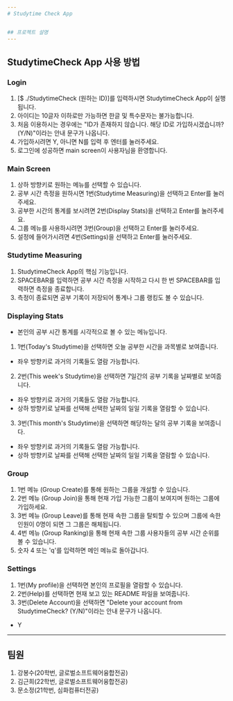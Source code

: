 ```yaml
---
# Studytime Check App


## 프로젝트 설명
---
```

## StudytimeCheck App 사용 방법
### Login
1. [$ ./StudytimeCheck (원하는 ID)]를 입력하시면 StudytimeCheck App이 실행됩니다.
2. 아이디는 10글자 이하로만 가능하면 한글 및 특수문자는 불가능합니다.
3. 처음 이용하시는 경우에는 "ID가 존재하지 않습니다. 해당 ID로 가입하시겠습니까? (Y/N)"이라는 안내 문구가 나옵니다.
4. 가입하시려면 Y, 아니면 N를 입력 후 엔터를 눌러주세요.
5. 로그인에 성공하면 main screen이 사용자님을 환영합니다.
### Main Screen
1. 상하 방향키로 원하는 메뉴를 선택할 수 있습니다.
2. 공부 시간 측정을 원하시면 1번(Studytime Measuring)을 선택하고 Enter를 눌러주세요.
3. 공부한 시간의 통계를 보시려면 2번(Display Stats)을 선택하고 Enter를 눌러주세요.
4. 그룹 메뉴를 사용하시려면 3번(Group)을 선택하고 Enter를 눌러주세요.
5. 설정에 들어가시려면 4번(Settings)을 선택하고 Enter를 눌러주세요.
### Studytime Measuring
1. StudytimeCheck App의 핵심 기능입니다.
1. SPACEBAR를 입력하면 공부 시간 측정을 시작하고 다시 한 번 SPACEBAR를 입력하면 측정을 종료합니다.
2. 측정이 종료되면 공부 기록이 저장되어 통계나 그룹 랭킹도 볼 수 있습니다.

### Displaying Stats
- 본인의 공부 시간 통계를 시각적으로 볼 수 있는 메뉴입니다.
1. 1번(Today's Studytime)을 선택하면 오늘 공부한 시간을 과목별로 보여줍니다.
- 좌우 방향키로 과거의 기록들도 열람 가능합니다.
2. 2번(This week's Studytime)을 선택하면 7일간의 공부 기록을 날짜별로 보여줍니다.
- 좌우 방향키로 과거의 기록들도 열람 가능합니다.
- 상하 방향키로 날짜를 선택해 선택한 날짜의 일일 기록을 열람할 수 있습니다.
3. 3번(This month's Studytime)을 선택하면 해당하는 달의 공부 기록을 보여줍니다.
- 좌우 방향키로 과거의 기록들도 열람 가능합니다.
- 상하 방향키로 날짜를 선택해 선택한 날짜의 일일 기록을 열람할 수 있습니다.
### Group
1. 1번 메뉴 (Group Create)를 통해 원하는 그룹을 개설할 수 있습니다.
2. 2번 메뉴 (Group Join)을 통해 현재 가입 가능한 그룹이 보여지며 원하는 그룹에 가입하세요.
3. 3번 메뉴 (Group Leave)를 통해 현재 속한 그룹을 탈퇴할 수 있으며 그룹에 속한 인원이 0명이 되면 그 그룹은 해체됩니다.
4. 4번 메뉴 (Group Ranking)을 통해 현재 속한 그룹 사용자들의 공부 시간 순위를 볼 수 있습니다.
5. 숫자 4 또는 'q'를 입력하면 메인 메뉴로 돌아갑니다.
### Settings
1. 1번(My profile)을 선택하면 본인의 프로필을 열람할 수 있습니다.
2. 2번(Help)를 선택하면 현재 보고 있는 README 파일을 보여줍니다.
3. 3번(Delete Account)을 선택하면 "Delete your account from StudytimeCheck? (Y/N)"이라는 안내 문구가 나옵니다.
- Y
---
## 팀원
1. 강봉수(20학번, 글로벌소프트웨어융합전공)
2. 김근희(22학번, 글로벌소프트웨어융합전공)
3. 문소정(21학번, 심화컴퓨터전공)

